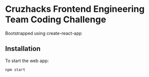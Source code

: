 # Cruzhacks Frontend Engineering Team Coding Challenge

Bootstrapped using create-react-app

## Installation
To start the web app:
```
npm start
```

